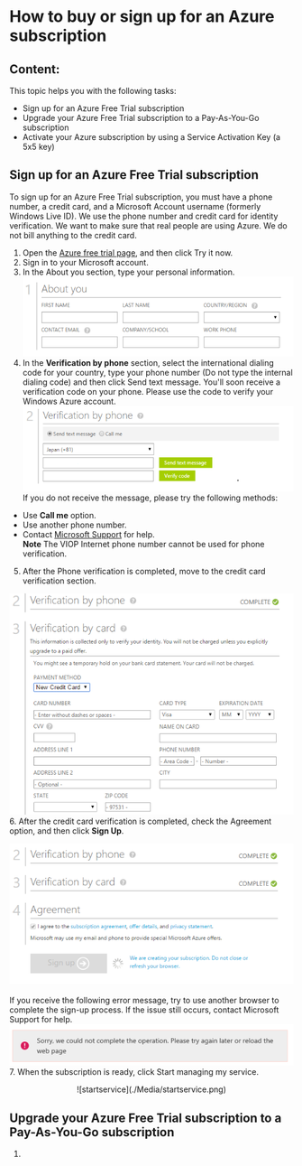 # How to buy or sign up for an Azure subscription
## Content:

This topic helps you with the following tasks:

* Sign up for an Azure Free Trial subscription
* Upgrade your Azure Free Trial subscription to a Pay-As-You-Go subscription
* Activate your Azure subscription by using a Service Activation Key (a 5x5 key)

## Sign up for an Azure Free Trial subscription
To sign up for an Azure Free Trial subscription, you must have a phone number, a credit card, and a Microsoft Account username (formerly Windows Live ID).  We use the phone number and credit card for identity verification. We want to make sure that real people are using Azure. We do not bill anything to the credit card.  

1. Open the [Azure free trial page](https://azure.microsoft.com/en-us/pricing/free-trial/), and then click Try it now.
2. Sign in to your Microsoft account.
3. In the About you section, type your personal information. ![The screenshow of personal information](./Media/AboutYou.png)
4. In the **Verification by phone** section, select the international dialing code for your country, type your phone number (Do not type the internal dialing code) and then click Send text message. You'll soon receive a verification code on your phone. Please use the code to verify your Windows Azure account.  
![the screenshot about phone verification](./Media/PhoneVerify.png)</br>
If you do not receive the message, please try the following methods:
 * Use **Call me** option.
 * Use another phone number.
 * Contact [Microsoft Support](http://go.microsoft.com/fwlink/?linkid=544831&clcid=0x409) for help.  
**Note** The VIOP Internet phone number cannot be used for phone verification.
5. After the Phone verification is completed, move to the credit card
 verification section.

 ![cardverify](./Media/VardVerify.png)</br>
6. After the credit card verification is completed, check the Agreement option, and then click **Sign Up**. <center>![Signup](./Media/Signup.png)</center></br>
If you receive the following error message, try to use another browser to complete the sign-up process.  If the issue still occurs, contact Microsoft Support for help.
![signuperror1](./Media/signuperror1.png)
7. When the subscription is ready, click Start managing my service.
<center>![startservice](./Media/startservice.png)</center>

## Upgrade your Azure Free Trial subscription to a Pay-As-You-Go subscription

1. 
